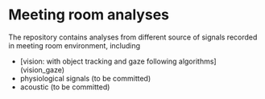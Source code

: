 # Meeting room analyses
The repository contains analyses from different source of signals recorded in meeting room environment, including
* [vision: with object tracking and gaze following algorithms] (vision_gaze)
* physiological signals (to be committed)
* acoustic (to be committed)

